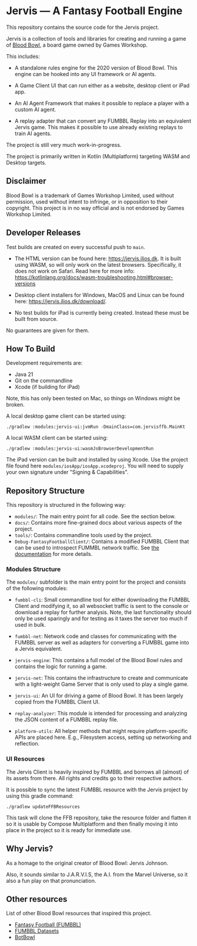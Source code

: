 # Jervis — A Fantasy Football Engine

This repository contains the source code for the Jervis project.

Jervis is a collection of tools and libraries for creating and running a game of 
[Blood Bowl](https://start-warhammer.com/blood-bowl/), a board game owned by Games Workshop.

This includes:
 
- A standalone rules engine for the 2020 version of Blood Bowl. This engine 
  can be hooked into any UI framework or AI agents.

- A Game Client UI that can run either as a website, desktop client or iPad app.

- An AI Agent Framework that makes it possible to replace a player with a custom
  AI agent.

- A replay adapter that can convert any FUMBBL Replay into an equivalent Jervis
  game. This makes it possible to use already existing replays to train AI 
  agents.

The project is still very much work-in-progress. 

The project is primarily written in Kotlin (Multiplatform) targeting WASM and 
Desktop targets.


## Disclaimer

Blood Bowl is a trademark of Games Workshop Limited, used without permission, 
used without intent to infringe, or in opposition to their copyright. This 
project is in no way official and is not endorsed by Games Workshop Limited.


## Developer Releases

Test builds are created on every successful push to `main`.

* The HTML version can be found here: https://jervis.ilios.dk. It is built
  using WASM, so will only work on the latest browsers. Specifically, it does
  not work on Safari. Read here for more info: 
  https://kotlinlang.org/docs/wasm-troubleshooting.html#browser-versions

* Desktop client installers for Windows, MacOS and Linux can be found here:
  https://jervis.ilios.dk/download/.

* No test builds for iPad is currently being created. Instead these must be
  built from source.

No guarantees are given for them.


## How To Build

Development requirements are:
- Java 21
- Git on the commandline
- Xcode (if building for iPad)

Note, this has only been tested on Mac, so things on Windows might be broken.

A local desktop game client can be started using:

```shell
./gradlew :modules:jervis-ui:jvmRun -DmainClass=com.jervisffb.MainKt
```

A local WASM client can be started using:

```shell
./gradlew :modules:jervis-ui:wasmJsBrowserDevelopmentRun
```

The iPad version can be built and installed by using Xcode. Use the project file
found here `modules/iosApp/iosApp.xcodeproj`. You will need to supply your own 
signature under "Signing & Capabilities".


## Repository Structure

This repository is structured in the following way:

- `modules/`: The main entry point for all code. See the section below.
- `docs/`: Contains more fine-grained docs about various aspects of the project.
- `tools/`: Contains commandline tools used by the project.
- `Debug-FantasyFootballClient/`: Contains a modified FUMBBL Client that can
  be used to introspect FUMMBL network traffic. See 
  [the documentation](modules/fumbbl-cli/README.md) for more details.

### Modules Structure

The `modules/` subfolder is the main entry point for the project and consists 
of the following modules:

- `fumbbl-cli`: Small commandline tool for either downloading the FUMBBL Client 
  and modifying it, so all websocket traffic is sent to the console or 
  download a replay for further analysis. Note, the last functionality should only 
  be used sparingly and for testing as it taxes the server too much if used in 
  bulk. 

- `fumbbl-net`: Network code and classes for communicating with the FUMBBL 
   server as well as adapters for converting a FUMBBL game into a Jervis
   equivalent.

- `jervis-engine`: This contains a full model of the Blood Bowl rules and 
  contains the logic for running a game.

- `jervis-net`: This contains the infrastructure to create and communicate with
   a light-weight Game Server that is only used to play a single game.

- `jervis-ui`: An UI for driving a game of Blood Bowl. It has been largely 
  copied from the FUMBBL Client UI. 

- `replay-analyzer`: This module is intended for processing and analyzing the
   JSON content of a FUMBBL replay file.

- `platform-utils`: All helper methods that might require platform-specific
  APIs are placed here. E.g., Filesystem access, setting up networking and 
  reflection.

### UI Resources

The Jervis Client is heavily inspired by FUMBBL and borrows all (almost) of
its assets from there. All rights and credits go to their respective authors.

It is possible to sync the latest FUMBBL resource with the Jervis project
by using this gradle command:

```
./gradlew updateFFBResources
```

This task will clone the FFB repository, take the resource folder and 
flatten it so it is usable by Compose Multiplatform and then finally moving it
into place in the project so it is ready for immediate use.


## Why Jervis?

As a homage to the original creator of Blood Bowl: Jervis Johnson. 

Also, it sounds similar to J.A.R.V.I.S, the A.I. from the Marvel Universe, so it 
also a fun play on that pronunciation.


## Other resources

List of other Blood Bowl resources that inspired this project.

- [Fantasy Football (FUMBBL)](https://github.com/christerk/ffb)
- [FUMBBL Datasets](https://github.com/gsverhoeven/fumbbl_datasets)
- [BotBowl](https://njustesen.github.io/botbowl/)
